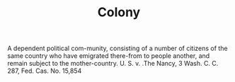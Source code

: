 ---
title: Colony
letter: C
permalink: "/definitions/bld-colony.html"
body: A dependent political com-munity, consisting of a number of citizens of the
  same country who have emigrated there-from to people another, and remain subject
  to the mother-country. U. S. v. .The Nancy, 3 Wash. C. C. 287, Fed. Cas. No. 15,854
published_at: '2018-07-07'
source: Black's Law Dictionary 2nd Ed (1910)
layout: post
---